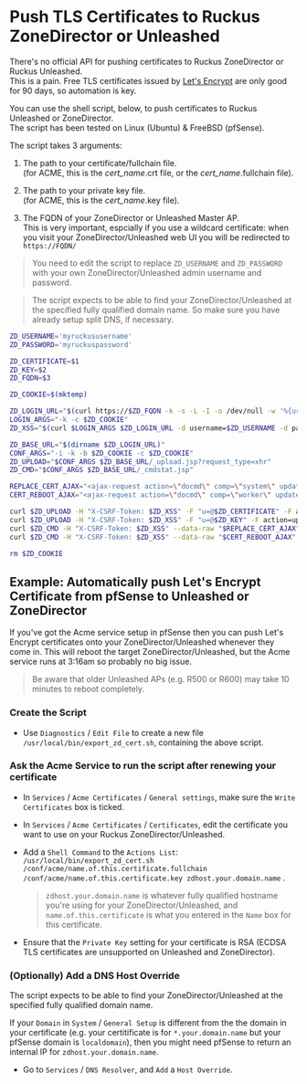 # Push TLS Certificates to Ruckus ZoneDirector or Unleashed

There's no official API for pushing certificates to Ruckus ZoneDirector or Ruckus Unleashed.  
This is a pain. Free TLS certificates issued by [Let's Encrypt](https://letsencrypt.org) are only good for 90 days, so automation is key.

You can use the shell script, below, to push certificates to Ruckus Unleashed or ZoneDirector.  
The script has been tested on Linux (Ubuntu) & FreeBSD (pfSense).

The script takes 3 arguments:  
  1) The path to your certificate/fullchain file.  
    (for ACME, this is the _cert_name_.crt file, or the _cert_name_.fullchain file).
  
  2) The path to your private key file.  
    (for ACME, this is the _cert_name_.key file).
  
  3) The FQDN of your ZoneDirector or Unleashed Master AP.  
   This is very important, espcially if you use a wildcard certificate: when you visit your ZoneDirector/Unleashed web UI you will be redirected to `https://FQDN/`
  
> You need to edit the script to replace `ZD_USERNAME` and `ZD_PASSWORD` with your own ZoneDirector/Unleashed admin username and password.

> The script expects to be able to find your ZoneDirector/Unleashed at the specified fully qualified domain name. So make sure you have already setup split DNS, if necessary.

```sh
ZD_USERNAME='myruckususername'
ZD_PASSWORD='myruckuspassword'

ZD_CERTIFICATE=$1
ZD_KEY=$2
ZD_FQDN=$3

ZD_COOKIE=$(mktemp)

ZD_LOGIN_URL="$(curl https://$ZD_FQDN -k -s -L -I -o /dev/null -w '%{url_effective}')"
LOGIN_ARGS="-k -c $ZD_COOKIE"
ZD_XSS="$(curl $LOGIN_ARGS $ZD_LOGIN_URL -d username=$ZD_USERNAME -d password=$ZD_PASSWORD -d ok=Log\ In -i | awk '/^HTTP_X_CSRF_TOKEN:/ { print $2 }' | tr -d '\040\011\012\015')"

ZD_BASE_URL="$(dirname $ZD_LOGIN_URL)"
CONF_ARGS="-i -k -b $ZD_COOKIE -c $ZD_COOKIE"
ZD_UPLOAD="$CONF_ARGS $ZD_BASE_URL/_upload.jsp?request_type=xhr"
ZD_CMD="$CONF_ARGS $ZD_BASE_URL/_cmdstat.jsp"

REPLACE_CERT_AJAX="<ajax-request action=\"docmd\" comp=\"system\" updater=\"rid.0.5\" xcmd=\"replace-cert\" checkAbility=\"6\" timeout=\"-1\"><xcmd cmd=\"replace-cert\" cn=\"$ZD_FQDN\"/></ajax-request>"
CERT_REBOOT_AJAX="<ajax-request action=\"docmd\" comp=\"worker\" updater=\"rid.0.5\" xcmd=\"cert-reboot\" checkAbility=\"6\"><xcmd cmd=\"cert-reboot\" action=\"undefined\"/></ajax-request>"

curl $ZD_UPLOAD -H "X-CSRF-Token: $ZD_XSS" -F "u=@$ZD_CERTIFICATE" -F action=uploadcert -F callback=uploader_uploadcert
curl $ZD_UPLOAD -H "X-CSRF-Token: $ZD_XSS" -F "u=@$ZD_KEY" -F action=uploadprivatekey -F callback=uploader_uploadprivatekey
curl $ZD_CMD -H "X-CSRF-Token: $ZD_XSS" --data-raw "$REPLACE_CERT_AJAX"
curl $ZD_CMD -H "X-CSRF-Token: $ZD_XSS" --data-raw "$CERT_REBOOT_AJAX"

rm $ZD_COOKIE
```

## Example: Automatically push Let's Encrypt Certificate from pfSense to Unleashed or ZoneDirector

If you've got the Acme service setup in pfSense then you can push Let's Encrypt certificates onto your ZoneDirector/Unleashed whenever they come in.
This will reboot the target ZoneDirector/Unleashed, but the Acme service runs at 3:16am so probably no big issue.
> Be aware that older Unleashed APs (e.g. R500 or R600) may take 10 minutes to reboot completely.

### Create the Script

* Use `Diagnostics` / `Edit File` to create a new file `/usr/local/bin/export_zd_cert.sh`, containing the above script.

### Ask the Acme Service to run the script after renewing your certificate

* In `Services` / `Acme Certificates` / `General settings`, make sure the `Write Certificates` box is ticked.

* In `Services` / `Acme Certificates` / `Certificates`, edit the certificate you want to use on your Ruckus ZoneDirector/Unleashed.  

* Add a `Shell Command` to the `Actions List`:  
    `/usr/local/bin/export_zd_cert.sh /conf/acme/name.of.this.certificate.fullchain /conf/acme/name.of.this.certificate.key zdhost.your.domain.name` .  
    
  > `zdhost.your.domain.name` is whatever fully qualified hostname you're using for your ZoneDirector/Unleashed, and `name.of.this.certificate` is what you entered in the `Name` box for this certificate.

* Ensure that the `Private Key` setting for your certificate is RSA (ECDSA TLS certificates are unsupported on Unleashed and ZoneDirector).  

### (Optionally) Add a DNS Host Override

The script expects to be able to find your ZoneDirector/Unleashed at the specified fully qualified domain name.

If your `Domain` in `System` / `General Setup` is different from the the domain in your certificate (e.g. your certitificate is for `*.your.domain.name` but your pfSense domain is `localdomain`), then you might need pfSense to return an internal IP for `zdhost.your.domain.name`.
* Go to `Services` / `DNS Resolver`, and `Add` a `Host Override`.

